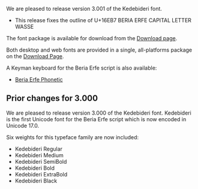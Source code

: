 
We are pleased to release version 3.001 of the Kedebideri font. 

- This release fixes the outline of U+16EB7 BERIA ERFE CAPITAL LETTER WASSE

The font package is available for download from the [Download page](https://software.sil.org/kedebideri/download/).

Both desktop and web fonts are provided in a single, all-platforms package on the [Download Page](https://software.sil.org/kedebideri/download).

A Keyman keyboard for the Beria Erfe script is also available:

- [Beria Erfe Phonetic](https://keyman.com/keyboards/beria_erfe_phonetic)

## Prior changes for 3.000

We are pleased to release version 3.000 of the Kedebideri font. Kedebideri is the first Unicode font for the Beria Erfe script which is now encoded in Unicode 17.0.

Six weights for this typeface family are now included:

* Kedebideri Regular
* Kedebideri Medium
* Kedebideri SemiBold
* Kedebideri Bold
* Kedebideri ExtraBold
* Kedebideri Black

